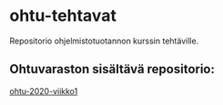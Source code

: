 # ohtu-tehtavat
Repositorio ohjelmistotuotannon kurssin tehtäville.

## Ohtuvaraston sisältävä repositorio:

[ohtu-2020-viikko1](https://github.com/hackinen/ohtu-2020-viikko1)
